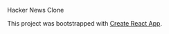 Hacker News Clone

This project was bootstrapped with [Create React App](https://github.com/facebookincubator/create-react-app).
